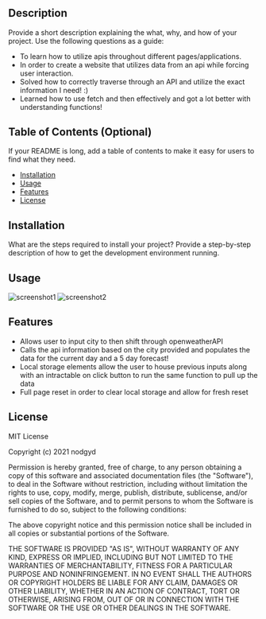 # <HW6-Weather-Dashboard>

## Description
Provide a short description explaining the what, why, and how of your project. Use the following questions as a guide:
- To learn how to utilize apis throughout different pages/applications.
- In order to create a website that utilizes data from an api while forcing user interaction.
- Solved how to correctly traverse through an API and utilize the exact information I need! :)
- Learned how to use fetch and then effectively and got a lot better with understanding functions! 

## Table of Contents (Optional)
If your README is long, add a table of contents to make it easy for users to find what they need.
- [Installation](#installation)
- [Usage](#usage)
- [Features](#features)
- [License](#license)

## Installation
What are the steps required to install your project? Provide a step-by-step description of how to get the development environment running.

## Usage
![screenshot1](./Assets/screenshot1.png)
![screenshot2](./Assets/screenshot2.png)

## Features
- Allows user to input city to then shift through openweatherAPI
- Calls the api information based on the city provided and populates the data for the current day and a 5 day forecast!
- Local storage elements allow the user to house previous inputs along with an intractable on click button to run the same function to pull up the data
- Full page reset in order to clear local storage and allow for fresh reset

## License
MIT License

Copyright (c) 2021 nodgyd

Permission is hereby granted, free of charge, to any person obtaining a copy
of this software and associated documentation files (the "Software"), to deal
in the Software without restriction, including without limitation the rights
to use, copy, modify, merge, publish, distribute, sublicense, and/or sell
copies of the Software, and to permit persons to whom the Software is
furnished to do so, subject to the following conditions:

The above copyright notice and this permission notice shall be included in all
copies or substantial portions of the Software.

THE SOFTWARE IS PROVIDED "AS IS", WITHOUT WARRANTY OF ANY KIND, EXPRESS OR
IMPLIED, INCLUDING BUT NOT LIMITED TO THE WARRANTIES OF MERCHANTABILITY,
FITNESS FOR A PARTICULAR PURPOSE AND NONINFRINGEMENT. IN NO EVENT SHALL THE
AUTHORS OR COPYRIGHT HOLDERS BE LIABLE FOR ANY CLAIM, DAMAGES OR OTHER
LIABILITY, WHETHER IN AN ACTION OF CONTRACT, TORT OR OTHERWISE, ARISING FROM,
OUT OF OR IN CONNECTION WITH THE SOFTWARE OR THE USE OR OTHER DEALINGS IN THE
SOFTWARE.
